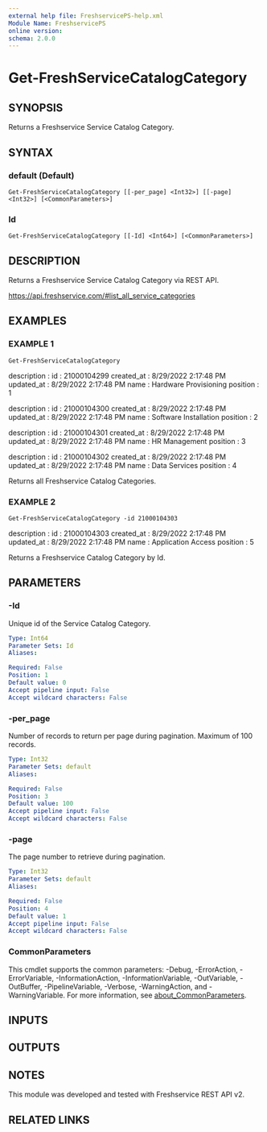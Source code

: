 ```yaml
---
external help file: FreshservicePS-help.xml
Module Name: FreshservicePS
online version:
schema: 2.0.0
---
```


# Get-FreshServiceCatalogCategory

## SYNOPSIS
Returns a Freshservice Service Catalog Category.

## SYNTAX

### default (Default)
```
Get-FreshServiceCatalogCategory [[-per_page] <Int32>] [[-page] <Int32>] [<CommonParameters>]
```

### Id
```
Get-FreshServiceCatalogCategory [[-Id] <Int64>] [<CommonParameters>]
```

## DESCRIPTION
Returns a Freshservice Service Catalog Category via REST API.

https://api.freshservice.com/#list_all_service_categories

## EXAMPLES

### EXAMPLE 1
```
Get-FreshServiceCatalogCategory
```

description :
id          : 21000104299
created_at  : 8/29/2022 2:17:48 PM
updated_at  : 8/29/2022 2:17:48 PM
name        : Hardware Provisioning
position    : 1

description :
id          : 21000104300
created_at  : 8/29/2022 2:17:48 PM
updated_at  : 8/29/2022 2:17:48 PM
name        : Software Installation
position    : 2

description :
id          : 21000104301
created_at  : 8/29/2022 2:17:48 PM
updated_at  : 8/29/2022 2:17:48 PM
name        : HR Management
position    : 3

description :
id          : 21000104302
created_at  : 8/29/2022 2:17:48 PM
updated_at  : 8/29/2022 2:17:48 PM
name        : Data Services
position    : 4

Returns all Freshservice Catalog Categories.

### EXAMPLE 2
```
Get-FreshServiceCatalogCategory -id 21000104303
```

description :
id          : 21000104303
created_at  : 8/29/2022 2:17:48 PM
updated_at  : 8/29/2022 2:17:48 PM
name        : Application Access
position    : 5

Returns a Freshservice Catalog Category by Id.

## PARAMETERS

### -Id
Unique id of the Service Catalog Category.

```yaml
Type: Int64
Parameter Sets: Id
Aliases:

Required: False
Position: 1
Default value: 0
Accept pipeline input: False
Accept wildcard characters: False
```

### -per_page
Number of records to return per page during pagination. 
Maximum of 100 records.

```yaml
Type: Int32
Parameter Sets: default
Aliases:

Required: False
Position: 3
Default value: 100
Accept pipeline input: False
Accept wildcard characters: False
```

### -page
The page number to retrieve during pagination.

```yaml
Type: Int32
Parameter Sets: default
Aliases:

Required: False
Position: 4
Default value: 1
Accept pipeline input: False
Accept wildcard characters: False
```

### CommonParameters
This cmdlet supports the common parameters: -Debug, -ErrorAction, -ErrorVariable, -InformationAction, -InformationVariable, -OutVariable, -OutBuffer, -PipelineVariable, -Verbose, -WarningAction, and -WarningVariable. For more information, see [about_CommonParameters](http://go.microsoft.com/fwlink/?LinkID=113216).

## INPUTS

## OUTPUTS

## NOTES
This module was developed and tested with Freshservice REST API v2.

## RELATED LINKS
